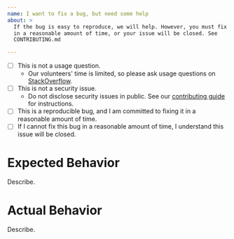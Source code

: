 ```yaml
---
name: I want to fix a bug, but need some help
about: >
  If the bug is easy to reproduce, we will help. However, you must fix the bug,
  in a reasonable amount of time, or your issue will be closed. See
  CONTRIBUTING.md

---
```


- [ ] This is not a usage question.
  - Our volunteers' time is limited, so please ask usage questions on
    [StackOverflow](http://stackoverflow.com/questions/tagged/authlogic).
- [ ] This is not a security issue.
  - Do not disclose security issues in public. See our [contributing
    guide](https://github.com/binarylogic/authlogic/blob/master/CONTRIBUTING.md)
    for instructions.
- [ ] This is a reproducible bug, and I am committed to fixing it in
  a reasonable amount of time.
- [ ] If I cannot fix this bug in a reasonable amount of time, I understand
  this issue will be closed.

# Expected Behavior

Describe.

# Actual Behavior

Describe.
